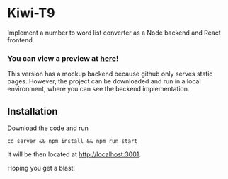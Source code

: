 # Kiwi-T9
Implement a number to word list converter as a Node backend and React frontend.

### You can view a preview at [here](https://daiant.github.io/Kiwi-T9)!

This version has a mockup backend because github only serves static pages.
However, the project can be downloaded and run in a local environment, where you can see the backend implementation.

## Installation
Download the code and run 
```
cd server && npm install && npm run start
```
It will be then located at [http://localhost:3001](http://localhost:3001).

Hoping you get a blast!


